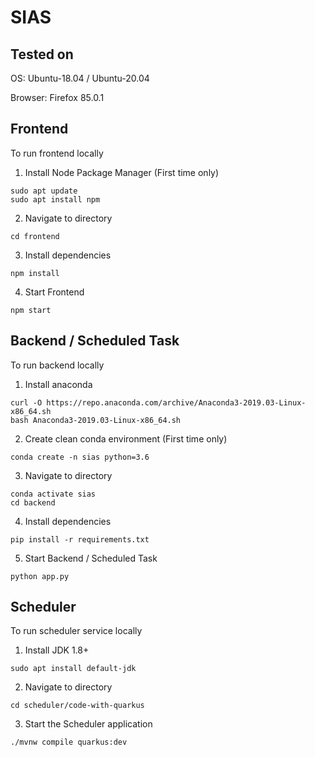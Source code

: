 # SIAS

## Tested on

OS: Ubuntu-18.04 / Ubuntu-20.04

Browser: Firefox 85.0.1

## Frontend
To run frontend locally

1. Install Node Package Manager (First time only) 
```shell
sudo apt update
sudo apt install npm
```

2. Navigate to directory
```shell
cd frontend
```

3. Install dependencies
```shell
npm install
```

4. Start Frontend
```shell
npm start
```

## Backend / Scheduled Task
To run backend locally

1. Install anaconda
```shell
curl -O https://repo.anaconda.com/archive/Anaconda3-2019.03-Linux-x86_64.sh
bash Anaconda3-2019.03-Linux-x86_64.sh
```

2. Create clean conda environment (First time only) 
```shell
conda create -n sias python=3.6
```

3. Navigate to directory
```shell
conda activate sias
cd backend
```

4. Install dependencies
```shell
pip install -r requirements.txt
```

5. Start Backend / Scheduled Task
```shell
python app.py
```

## Scheduler
To run scheduler service locally

1. Install JDK 1.8+
```shell
sudo apt install default-jdk
```

2. Navigate to directory
```shell
cd scheduler/code-with-quarkus
```

3. Start the Scheduler application
```shell
./mvnw compile quarkus:dev
```
